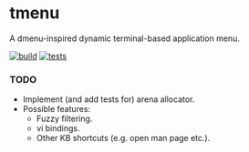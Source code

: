# tmenu
A dmenu-inspired dynamic terminal-based application menu.

[![build](https://github.com/deforde/tmenu/actions/workflows/build.yml/badge.svg)](https://github.com/deforde/tmenu/actions/workflows/build.yml)
[![tests](https://github.com/deforde/tmenu/actions/workflows/test.yml/badge.svg)](https://github.com/deforde/tmenu/actions/workflows/test.yml)


### TODO
- Implement (and add tests for) arena allocator.
- Possible features:
    - Fuzzy filtering.
    - vi bindings.
    - Other KB shortcuts (e.g. open man page etc.).
